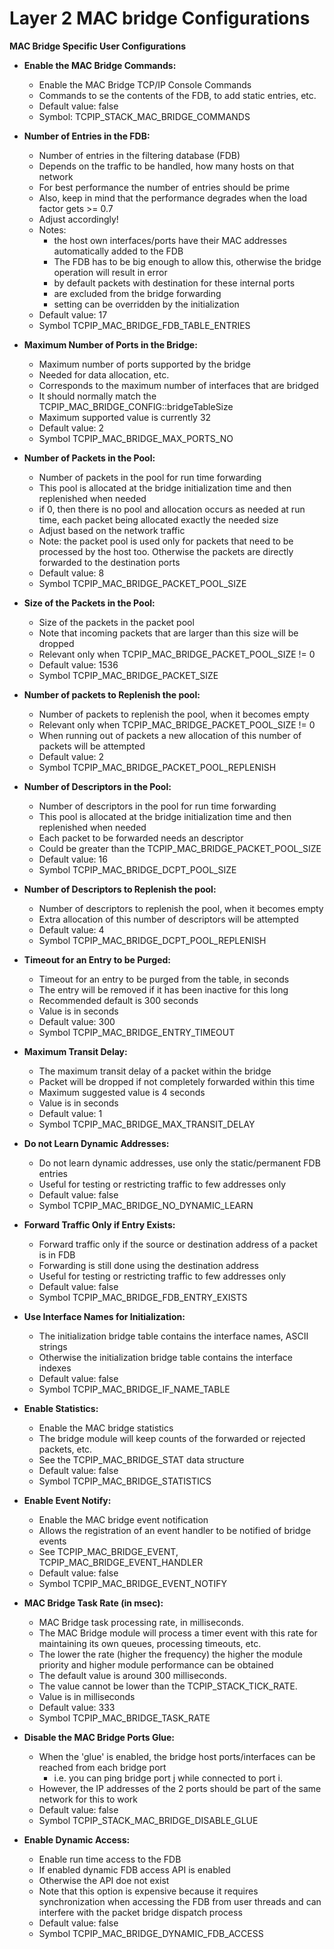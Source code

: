 # Layer 2 MAC bridge Configurations

**MAC Bridge Specific User Configurations**

- **Enable the MAC Bridge Commands:**
    - Enable the MAC Bridge TCP/IP Console Commands
    - Commands to se the contents of the FDB, to add static entries, etc.
    - Default value: false
    - Symbol: TCPIP_STACK_MAC_BRIDGE_COMMANDS

- **Number of Entries in the FDB:**
    - Number of entries in the filtering database (FDB)
    - Depends on the traffic to be handled, how many hosts on that network
    - For best performance the number of entries should be prime
    - Also, keep in mind that the performance degrades when the load factor gets >= 0.7
    - Adjust accordingly!
    - Notes:
        - the host own interfaces/ports have their MAC addresses automatically added to the FDB
        - The FDB has to be big enough to allow this, otherwise the bridge operation will result in error
        - by default packets with destination for these internal ports
        - are excluded from the bridge forwarding
        - setting can be overridden by the initialization
    - Default value: 17
    - Symbol TCPIP_MAC_BRIDGE_FDB_TABLE_ENTRIES

- **Maximum Number of Ports in the Bridge:**
    - Maximum number of ports supported by the bridge
    - Needed for data allocation, etc.
    - Corresponds to the maximum number of interfaces that are bridged
    - It should normally match the TCPIP_MAC_BRIDGE_CONFIG::bridgeTableSize
    - Maximum supported value is currently 32
    - Default value: 2
    - Symbol TCPIP_MAC_BRIDGE_MAX_PORTS_NO

- **Number of Packets in the Pool:**
    - Number of packets in the pool for run time forwarding
    - This pool is allocated at the bridge initialization time and then replenished when needed
    - if 0, then there is no pool and allocation occurs as needed at run time, each packet being allocated exactly the needed size
    - Adjust based on the network traffic
    - Note: the packet pool is used only for packets that need to be processed by the host too. Otherwise the packets are directly forwarded to the destination ports
    - Default value: 8
    - Symbol TCPIP_MAC_BRIDGE_PACKET_POOL_SIZE

- **Size of the Packets in the Pool:**
    - Size of the packets in the packet pool
    - Note that incoming packets that are larger than this size will be dropped
    - Relevant only when TCPIP_MAC_BRIDGE_PACKET_POOL_SIZE != 0
    - Default value: 1536
    - Symbol TCPIP_MAC_BRIDGE_PACKET_SIZE

- **Number of packets to Replenish the pool:**
    - Number of packets to replenish the pool, when it becomes empty
    - Relevant only when TCPIP_MAC_BRIDGE_PACKET_POOL_SIZE != 0
    - When running out of packets a new allocation of this number of packets will be attempted 
    - Default value: 2
    - Symbol TCPIP_MAC_BRIDGE_PACKET_POOL_REPLENISH

- **Number of Descriptors in the Pool:**
    - Number of descriptors in the pool for run time forwarding
    - This pool is allocated at the bridge initialization time and then replenished when needed
    - Each packet to be forwarded needs an descriptor
    - Could be greater than the TCPIP_MAC_BRIDGE_PACKET_POOL_SIZE 
    - Default value: 16
    - Symbol TCPIP_MAC_BRIDGE_DCPT_POOL_SIZE

- **Number of Descriptors to Replenish the pool:**
    - Number of descriptors to replenish the pool, when it becomes empty
    - Extra allocation of this number of descriptors will be attempted
    - Default value: 4
    - Symbol TCPIP_MAC_BRIDGE_DCPT_POOL_REPLENISH

- **Timeout for an Entry to be Purged:**
    - Timeout for an entry to be purged from the table, in seconds
    - The entry will be removed if it has been inactive for this long
    - Recommended default is 300 seconds
    - Value is in seconds
    - Default value: 300
    - Symbol TCPIP_MAC_BRIDGE_ENTRY_TIMEOUT

- **Maximum Transit Delay:**
    - The maximum transit delay of a packet within the bridge
    - Packet will be dropped if not completely forwarded within this time
    - Maximum suggested value is 4 seconds
    - Value is in seconds
    - Default value: 1
    - Symbol TCPIP_MAC_BRIDGE_MAX_TRANSIT_DELAY

- **Do not Learn Dynamic Addresses:**
    - Do not learn dynamic addresses, use only the static/permanent FDB entries
    - Useful for testing or restricting traffic to few addresses only  
    - Default value: false
    - Symbol TCPIP_MAC_BRIDGE_NO_DYNAMIC_LEARN

- **Forward Traffic Only if Entry Exists:**
    - Forward traffic only if the source or destination address of a packet is in FDB
    - Forwarding is still done using the destination address
    - Useful for testing or restricting traffic to few addresses only  
    - Default value: false
    - Symbol TCPIP_MAC_BRIDGE_FDB_ENTRY_EXISTS

- **Use Interface Names for Initialization:**
    - The initialization bridge table contains the interface names, ASCII strings
    - Otherwise the initialization bridge table contains the interface indexes
    - Default value: false
    - Symbol TCPIP_MAC_BRIDGE_IF_NAME_TABLE


- **Enable Statistics:**
    - Enable the MAC bridge statistics 
    - The bridge module will keep counts of the forwarded or rejected packets, etc.
    - See the TCPIP_MAC_BRIDGE_STAT data structure 
    - Default value: false
    - Symbol TCPIP_MAC_BRIDGE_STATISTICS

- **Enable Event Notify:**
    - Enable the MAC bridge event notification 
    - Allows the registration of an event handler to be notified of bridge events
    - See TCPIP_MAC_BRIDGE_EVENT, TCPIP_MAC_BRIDGE_EVENT_HANDLER 
    - Default value: false
    - Symbol TCPIP_MAC_BRIDGE_EVENT_NOTIFY

- **MAC Bridge Task Rate (in msec):**
    - MAC Bridge task processing rate, in milliseconds.
    - The MAC Bridge module will process a timer event with this rate for maintaining its own queues, processing timeouts, etc.
    - The lower the rate (higher the frequency) the higher the module priority and higher module performance can be obtained
    - The default value is around 300 milliseconds.
    - The value cannot be lower than the TCPIP_STACK_TICK_RATE.
    - Value is in milliseconds
    - Default value: 333
    - Symbol TCPIP_MAC_BRIDGE_TASK_RATE

- **Disable the MAC Bridge Ports Glue:**
    - When the 'glue' is enabled, the bridge host ports/interfaces can be reached from each bridge port
        - i.e. you can ping bridge port j while connected to port i.
    - However, the IP addresses of the 2 ports should be part of the same network for this to work
    - Default value: false
    - Symbol TCPIP_STACK_MAC_BRIDGE_DISABLE_GLUE

- **Enable Dynamic Access:**
    - Enable run time access to the FDB
    - If enabled dynamic FDB access API is enabled
    - Otherwise the API doe not exist
    - Note that this option is expensive because it requires synchronization when accessing the FDB from user threads and can interfere with the packet bridge dispatch process
    - Default value: false
    - Symbol TCPIP_MAC_BRIDGE_DYNAMIC_FDB_ACCESS

